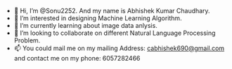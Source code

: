 - 👋 Hi, I’m @Sonu2252. And my name is Abhishek Kumar Chaudhary.
- 👀 I’m interested in designing Machine Learning Algorithm.
- 🌱 I’m currently learning about image data anlysis.
- 💞️ I’m looking to collaborate on different Natural Language Processing Problem.
- 📫 You could mail me on my mailing Address: cabhishek690@gmail.com and contact me on my phone: 6057282466

<!---
Sonu2252/Sonu2252 is a ✨ special ✨ repository because its `README.md` (this file) appears on your GitHub profile.
You can click the Preview link to take a look at your changes.
--->
